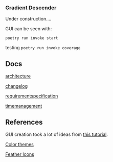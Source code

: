 ### Gradient Descender
Under construction....

GUI can be seen with:

`poetry run invoke start`

testing
`poetry run invoke coverage`

## Docs
[architecture](docs/architechture.md)

[changelog](changelog.md)

[requirementspecification](requirementspecification.md)

[timemanagement](timemanagement.md)


## References
GUI creation took a lot of ideas from [this tutorial](https://www.youtube.com/watch?v=adC48qZ8p5Y).

[Color themes](https://www.schemecolor.com/winter-ice.php)

[Feather Icons](https://feathericons.com/)
